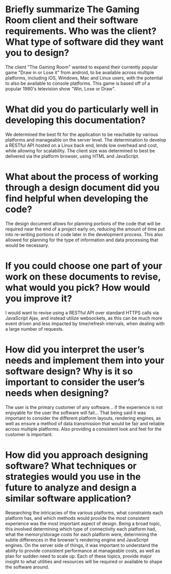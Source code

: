 # Briefly summarize The Gaming Room client and their software requirements. Who was the client? What type of software did they want you to design?
The client "The Gaming Room" wanted to expand their currently popular game "Draw in or Lose it" from android, to be available across multiple platforms, including iOS, Windows, Mac and Linux users, with the potential to also be available to console platforms. This game is based off of a popular 1980's television show "Win, Lose or Draw".
# What did you do particularly well in developing this documentation?
We determined the best fit for the application to be reachable by various platforms and manageable on the server level. The determination to develop a RESTful API hosted on a Linux back end, lends low overhead and cost, while allowing for scalability. The client size was determined to best be delivered via the platform browser, using HTML and JavaScript.
# What about the process of working through a design document did you find helpful when developing the code?
The design document allows for planning portions of the code that will be required near the end of a project early on, reducing the amount of time put into re-writing portions of code later in the development process. This also allowed for planning for the type of information and data processing that would be necessary.
# If you could choose one part of your work on these documents to revise, what would you pick? How would you improve it?
I would want to revise using a RESTful API over standard HTTPS calls via JavaScript Ajax, and instead utilize websockets, as this can be much more event driven and less impacted by time/refresh intervals, when dealing with a large number of requests.
# How did you interpret the user’s needs and implement them into your software design? Why is it so important to consider the user’s needs when designing?
The user is the primary customer of any software... if the experience is not enjoyable for the user the software will fail... That being said it was important to consider the different platform layouts, rendering engines, as well as ensure a method of data transmission that would be fair and reliable across multiple platforms. Also providing a consistent look and feel for the customer is important.
# How did you approach designing software? What techniques or strategies would you use in the future to analyze and design a similar software application?
Researching the intricacies of the various platforms, what constraints each platform has, and which methods would provide the most consistent experience was the most important aspect of design. Being a broad topic, this involved determining which type of connectivity each platform had, what the memory/storage costs for each platform were, determining the subtle differences in the browser's rendering engine and JavaScript engines. On the server side of things, it was important to understand the ability to provide consistent performance at manageable costs, as well as plan for sudden need to scale up. Each of these topics, provide major insight to what utilities and resources will be required or available to shape the software around.
